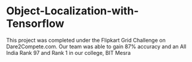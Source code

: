 # Object-Localization-with-Tensorflow
This project was completed under the Flipkart Grid Challenge on Dare2Compete.com. Our team was able to gain 87% accuracy and an All India Rank 97 and Rank 1 in our college, BIT Mesra
